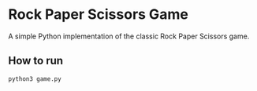 # Rock Paper Scissors Game

A simple Python implementation of the classic Rock Paper Scissors game.

## How to run
```bash
python3 game.py
